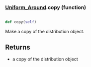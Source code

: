 ### [Uniform_Around](Uniform_Around.md).copy (function)


```py

def copy(self)

```



Make a copy of the distribution object.

Returns
---------
* a copy of the distribution object

